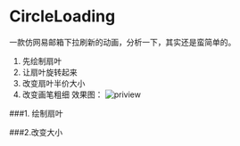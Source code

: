 # CircleLoading
一款仿网易邮箱下拉刷新的动画，分析一下，其实还是蛮简单的。 
1. 先绘制扇叶  
2. 让扇叶旋转起来  
3. 改变扇叶半价大小  
4. 改变画笔粗细
效果图：
![priview](https://raw.githubusercontent.com/haoshili/CircleLoading/master/CircelLoading/previewimage.gif)

###1.  绘制扇叶

###2.改变大小
